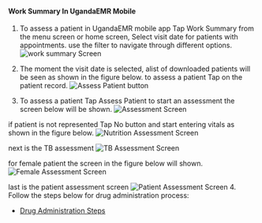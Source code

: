 

#### Work Summary In UgandaEMR Mobile

1. To assess a patient in UgandaEMR mobile app Tap Work Summary from the menu screen or home screen, 
    Select visit date for patients with appointments. use the filter to navigate through different options. 
![work summary Screen](images/img15.jpg)
 
2. The moment the visit date is selected, alist of downloaded patients will be seen as shown in the figure below. to assess a patient Tap on the patient record.
 ![Assess Patient button](images/img16.jpg)
 
3. To assess a patient Tap Assess Patient to start an assessment the screen below will be shown. 
![Assessment Screen](images/img2.jpg)
 
 if patient is not represented Tap No button and start entering vitals as shown in the figure below. 
 ![Nutrition Assessment Screen](images/nutrition.jpg)
 
 next is the TB assessment
 ![TB Assessment Screen](images/tb.jpg)
 
 for female patient the screen in the figure below will shown.
 ![Female Assessment Screen](images/female.jpg)
 
 last is the patient assessment screen
 ![Patient Assessment Screen](images/patient.jpg)
 4. Follow the steps below for drug administration process:
   * [Drug Administration Steps](drug-administration.md) 